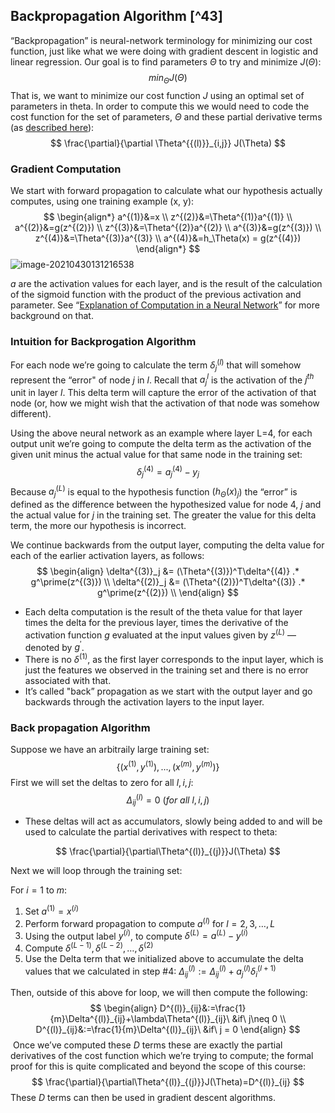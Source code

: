 ## Backpropagation Algorithm [^43]

“Backpropagation” is neural-network terminology for minimizing our cost function, just like what we were doing with gradient descent in logistic and linear regression. Our goal is to find parameters $\Theta$ to try and minimize $J(\Theta)$:
$$
min_\Theta J(\Theta)
$$
That is, we want to minimize our cost function $J$ using an optimal set of parameters in theta. In order to compute this we would need to code the cost function for the set of parameters, $\Theta$ and these partial derivative terms (as [described here](03-gradient-descent.md)):
$$
\frac{\partial}{\partial \Theta^{{(l)}}_{i,j}} J(\Theta)
$$
### Gradient Computation

We start with forward propagation to calculate what our hypothesis actually computes, using one training example (x, y):
$$
\begin{align*} 
a^{(1)}&=x \\
z^{(2)}&=\Theta^{(1)}a^{(1)} \\
a^{(2)}&=g(z^{(2)}) \\
z^{(3)}&=\Theta^{(2)}a^{(2)} \\
a^{(3)}&=g(z^{(3)}) \\
z^{(4)}&=\Theta^{(3)}a^{(3)} \\
a^{(4)}&=h_\Theta(x) = g(z^{(4)}) 
\end{align*}
$$
![image-20210430131216538](image-20210430131216538.png)

$a$ are the activation values for each layer, and is the result of the calculation of the sigmoid function with the product of the previous activation and parameter. See “[Explanation of Computation in a Neural Network](03-neural-networks-model-representation-i.md)” for more background on that.
### Intuition for Backprogation Algorithm

For each node we’re going to calculate the term $\delta^{(l)}_j$ that will somehow represent the “error" of node $j$ in $l$.  Recall that $a^l_j$ is the activation of the $j^{th}$ unit in layer $l$.  This delta term will capture the error of the activation of that node (or, how we might wish that the activation of that node was somehow different).

Using the above neural network as an example where layer L=4, for each output unit we’re going to compute the delta term as the activation of the given unit minus the actual value for that same node in the training set:
$$
\delta^{(4)}_j = a^{(4)}_j - y_j
$$
Because $a^{(L)}_j$ is equal to the hypothesis function $(h_\Theta(x)_j$) the “error” is defined as the difference between the hypothesized value for node 4, $j$ and the actual value for $j$ in the training set. The greater the value for this delta term, the more our hypothesis is incorrect.

We continue backwards from the output layer, computing the delta value for each of the earlier activation layers, as follows:
$$
\begin{align}
\delta^{(3)}_j &= (\Theta^{(3)})^T\delta^{(4)} .* g^\prime(z^{(3)}) \\
\delta^{(2)}_j &= (\Theta^{(2)})^T\delta^{(3)} .* g^\prime(z^{(2)}) \\
\end{align}
$$

* Each delta computation is the result of the theta value for that layer times the delta for the previous layer, times the derivative of the activation function $g$ evaluated at the input values given by $z^{(L)}$ — denoted by $g^\prime$.
* There is no $\delta^{(1)}$, as the first layer corresponds to the input layer, which is just the features we observed in the training set and there is no error associated with that.
* It’s called "back” propagation as we start with the output layer and go backwards through the activation layers to the input layer.
### Back propagation Algorithm

Suppose we have an arbitraily large training set:
$$
\{(x^{(1)}, y^{(1)}), ...,(x^{(m)}, y^{(m)})\}
$$
First we will set the deltas to zero for all $l, i, j$:
$$
\Delta^{(l)}_{ij}=0\ (for\ all\ l, i, j)
$$

* These deltas will act as accumulators, slowly being added to and will be used to calculate the partial derivatives with respect to theta:

$$
\frac{\partial}{\partial\Theta^{(l)}_{(j)}}J(\Theta)
$$

Next we will loop through the training set:

For $i=1$ to $m$:

1. Set $a^{(1)} = x^{(i)}$
2. Perform forward propagation to compute $a^{(l)}$ for $l=2,3,…,L$
3. Using the output label $y^{(i)}$, to compute $\delta^{(L)}=a^{(L)}-y^{(i)}$
4. Compute $\delta^{(L-1)},\delta^{(L-2)},…,\delta^{(2)}$
5. Use the Delta term that we initialized above to accumulate the delta values that we calculated in step #4:  $\Delta^{(l)}_{ij}:=\Delta^{(l)}_{ij}+a^{(l)}_j\delta^{(l+1)}_i$

Then, outside of this above for loop, we will then compute the following:
$$
\begin{align}
D^{(l)}_{ij}&:=\frac{1}{m}\Delta^{(l)}_{ij}+\lambda\Theta^{(l)}_{ij}\ &if\ j\neq 0
\\
D^{(l)}_{ij}&:=\frac{1}{m}\Delta^{(l)}_{ij}\ &if\ j = 0
\end{align}
$$
​    Once we’ve computed these $D$ terms these are exactly the partial derivatives of the cost function which we’re trying to compute; the formal proof for this is quite complicated and beyond the scope of this course:
$$
\frac{\partial}{\partial\Theta^{(l)}_{(j)}}J(\Theta)=D^{(l)}_{ij}
$$
These $D$ terms can then be used in gradient descent algorithms.